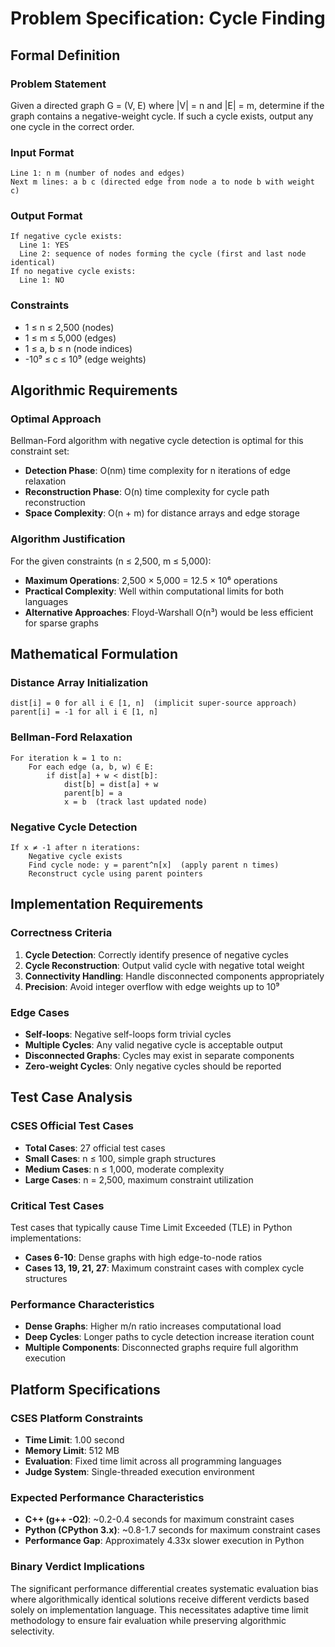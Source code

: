 # Problem Specification: Cycle Finding

## Formal Definition

### Problem Statement
Given a directed graph G = (V, E) where |V| = n and |E| = m, determine if the graph contains a negative-weight cycle. If such a cycle exists, output any one cycle in the correct order.

### Input Format
```
Line 1: n m (number of nodes and edges)
Next m lines: a b c (directed edge from node a to node b with weight c)
```

### Output Format
```
If negative cycle exists:
  Line 1: YES
  Line 2: sequence of nodes forming the cycle (first and last node identical)
If no negative cycle exists:
  Line 1: NO
```

### Constraints
- 1 ≤ n ≤ 2,500 (nodes)
- 1 ≤ m ≤ 5,000 (edges)
- 1 ≤ a, b ≤ n (node indices)
- -10⁹ ≤ c ≤ 10⁹ (edge weights)

## Algorithmic Requirements

### Optimal Approach
Bellman-Ford algorithm with negative cycle detection is optimal for this constraint set:
- **Detection Phase**: O(nm) time complexity for n iterations of edge relaxation
- **Reconstruction Phase**: O(n) time complexity for cycle path reconstruction
- **Space Complexity**: O(n + m) for distance arrays and edge storage

### Algorithm Justification
For the given constraints (n ≤ 2,500, m ≤ 5,000):
- **Maximum Operations**: 2,500 × 5,000 = 12.5 × 10⁶ operations
- **Practical Complexity**: Well within computational limits for both languages
- **Alternative Approaches**: Floyd-Warshall O(n³) would be less efficient for sparse graphs

## Mathematical Formulation

### Distance Array Initialization
```
dist[i] = 0 for all i ∈ [1, n]  (implicit super-source approach)
parent[i] = -1 for all i ∈ [1, n]
```

### Bellman-Ford Relaxation
```
For iteration k = 1 to n:
    For each edge (a, b, w) ∈ E:
        if dist[a] + w < dist[b]:
            dist[b] = dist[a] + w
            parent[b] = a
            x = b  (track last updated node)
```

### Negative Cycle Detection
```
If x ≠ -1 after n iterations:
    Negative cycle exists
    Find cycle node: y = parent^n[x]  (apply parent n times)
    Reconstruct cycle using parent pointers
```

## Implementation Requirements

### Correctness Criteria
1. **Cycle Detection**: Correctly identify presence of negative cycles
2. **Cycle Reconstruction**: Output valid cycle with negative total weight
3. **Connectivity Handling**: Handle disconnected components appropriately
4. **Precision**: Avoid integer overflow with edge weights up to 10⁹

### Edge Cases
- **Self-loops**: Negative self-loops form trivial cycles
- **Multiple Cycles**: Any valid negative cycle is acceptable output
- **Disconnected Graphs**: Cycles may exist in separate components
- **Zero-weight Cycles**: Only negative cycles should be reported

## Test Case Analysis

### CSES Official Test Cases
- **Total Cases**: 27 official test cases
- **Small Cases**: n ≤ 100, simple graph structures
- **Medium Cases**: n ≤ 1,000, moderate complexity
- **Large Cases**: n = 2,500, maximum constraint utilization

### Critical Test Cases
Test cases that typically cause Time Limit Exceeded (TLE) in Python implementations:
- **Cases 6-10**: Dense graphs with high edge-to-node ratios
- **Cases 13, 19, 21, 27**: Maximum constraint cases with complex cycle structures

### Performance Characteristics
- **Dense Graphs**: Higher m/n ratio increases computational load
- **Deep Cycles**: Longer paths to cycle detection increase iteration count
- **Multiple Components**: Disconnected graphs require full algorithm execution

## Platform Specifications

### CSES Platform Constraints
- **Time Limit**: 1.00 second
- **Memory Limit**: 512 MB
- **Evaluation**: Fixed time limit across all programming languages
- **Judge System**: Single-threaded execution environment

### Expected Performance Characteristics
- **C++ (g++ -O2)**: ~0.2-0.4 seconds for maximum constraint cases
- **Python (CPython 3.x)**: ~0.8-1.7 seconds for maximum constraint cases
- **Performance Gap**: Approximately 4.33x slower execution in Python

### Binary Verdict Implications
The significant performance differential creates systematic evaluation bias where algorithmically identical solutions receive different verdicts based solely on implementation language. This necessitates adaptive time limit methodology to ensure fair evaluation while preserving algorithmic selectivity.
